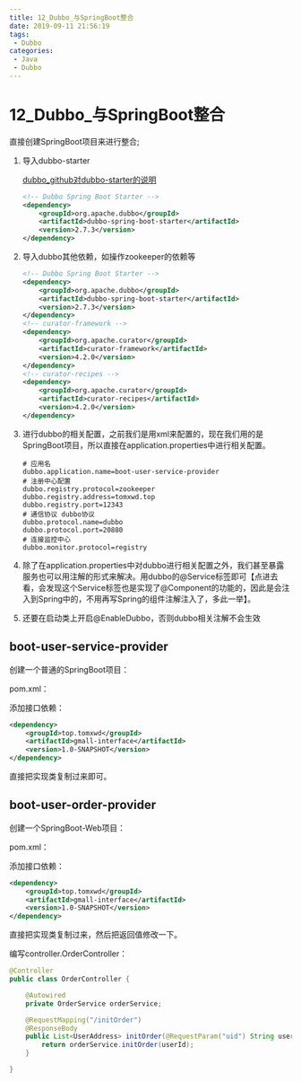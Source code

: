 ```yaml
---
title: 12_Dubbo_与SpringBoot整合
date: 2019-09-11 21:56:19
tags: 
 - Dubbo
categories:
 - Java
 - Dubbo
---
```


# 12_Dubbo_与SpringBoot整合

直接创建SpringBoot项目来进行整合;

1. 导入dubbo-starter

   [dubbo_github对dubbo-starter的说明](https://github.com/apache/dubbo-spring-boot-project)

   ```xml
   <!-- Dubbo Spring Boot Starter -->
   <dependency>
       <groupId>org.apache.dubbo</groupId>
       <artifactId>dubbo-spring-boot-starter</artifactId>
       <version>2.7.3</version>
   </dependency>
   ```

2. 导入dubbo其他依赖，如操作zookeeper的依赖等

   ```xml
   <!-- Dubbo Spring Boot Starter -->
   <dependency>
       <groupId>org.apache.dubbo</groupId>
       <artifactId>dubbo-spring-boot-starter</artifactId>
       <version>2.7.3</version>
   </dependency>
   <!-- curator-framework -->
   <dependency>
       <groupId>org.apache.curator</groupId>
       <artifactId>curator-framework</artifactId>
       <version>4.2.0</version>
   </dependency>
   <!-- curator-recipes -->
   <dependency>
       <groupId>org.apache.curator</groupId>
       <artifactId>curator-recipes</artifactId>
       <version>4.2.0</version>
   </dependency>
   ```

3. 进行dubbo的相关配置，之前我们是用xml来配置的，现在我们用的是SpringBoot项目，所以直接在application.properties中进行相关配置。

   ```properties
   # 应用名
   dubbo.application.name=boot-user-service-provider
   # 注册中心配置
   dubbo.registry.protocol=zookeeper
   dubbo.registry.address=tomxwd.top
   dubbo.registry.port=12343
   # 通信协议 dubbo协议
   dubbo.protocol.name=dubbo
   dubbo.protocol.port=20880
   # 连接监控中心
   dubbo.monitor.protocol=registry
   ```

4. 除了在application.properties中对dubbo进行相关配置之外，我们甚至暴露服务也可以用注解的形式来解决。用dubbo的@Service标签即可【点进去看，会发现这个Service标签也是实现了@Component的功能的，因此是会注入到Spring中的，不用再写Spring的组件注解注入了，多此一举】。

5. 还要在启动类上开启@EnableDubbo，否则dubbo相关注解不会生效



## boot-user-service-provider

创建一个普通的SpringBoot项目：

pom.xml：

添加接口依赖：

```xml
<dependency>
    <groupId>top.tomxwd</groupId>
    <artifactId>gmall-interface</artifactId>
    <version>1.0-SNAPSHOT</version>
</dependency>
```

直接把实现类复制过来即可。



## boot-user-order-provider

创建一个SpringBoot-Web项目：



pom.xml：

添加接口依赖：

```xml
<dependency>
    <groupId>top.tomxwd</groupId>
    <artifactId>gmall-interface</artifactId>
    <version>1.0-SNAPSHOT</version>
</dependency>
```



直接把实现类复制过来，然后把返回值修改一下。



编写controller.OrderController：

```java
@Controller
public class OrderController {

    @Autowired
    private OrderService orderService;

    @RequestMapping("/initOrder")
    @ResponseBody
    public List<UserAddress> initOrder(@RequestParam("uid") String userId){
        return orderService.initOrder(userId);
    }

}
```

